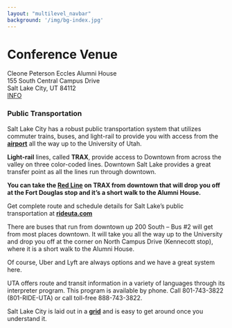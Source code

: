 ```yaml
---
layout: "multilevel_navbar"
background: '/img/bg-index.jpg'
---
```


# **Conference Venue**
Cleone Peterson Eccles Alumni House <br>
155 South Central Campus Drive <br>
Salt Lake City, UT 84112 <br>
[INFO](https://ecclesalumnihouse.utah.edu/)


### **Public Transportation**

Salt Lake City has a robust public transportation system that  utilizes commuter trains, buses, and light-rail to provide you with  access from the [**airport**](https://www.visitsaltlake.com/plan-your-visit/transportation/airports-airlines/) all the way up to the University of Utah.

**Light-rail** lines, called **TRAX**,  provide access to Downtown from across the valley on three color-coded  lines. Downtown Salt Lake provides a great transfer point as all the  lines run through downtown.

**You can take the [Red Line](https://www.rideuta.com/Rider-Tools/Schedules-and-Maps/703-Red-Line) on TRAX from downtown that will  drop you off at the Fort Douglas stop and it’s a short walk to the  Alumni House.**


Get complete route and schedule details for Salt Lake’s public transportation at [**rideuta.com**](http://www.rideuta.com/) 

There are buses that run from downtown up 200 South – Bus #2 will get from most places downtown. It will take you all the way up to the  University and drop you off at the corner on North Campus Drive  (Kennecott stop), where it is a short walk to the Alumni House.

Of course, Uber and Lyft are always options and we have a great system here.

UTA offers route and transit information in a variety of languages  through its interpreter program. This program is available by phone.  Call 801-743-3822 (801-RIDE-UTA) or call toll-free 888-743-3822.

Salt Lake City is laid out in a [**grid**](http://widestreetsofsaltlake.blogspot.com/2012/11/salt-lakes-grid-system-how-to.html) and is easy to get around once you understand it.

<!-- 
### **A few hotels in downtown Salt Lake City:**

**Salt Lake City Marriott City Center**

[https://www.marriott.com/en-us/hotels/slccc-salt-lake-city-marriott-city-center/overview](https://www.marriott.com/en-us/hotels/slccc-salt-lake-city-marriott-city-center/overview)

**Sheraton Salt Lake City**

[https://www.marriott.com/en-us/hotels/slcsi-sheraton-salt-lake-city-hotel/overview](https://www.marriott.com/en-us/hotels/slcsi-sheraton-salt-lake-city-hotel/overview)

**The Little America**

[https://saltlake.littleamerica.com/](https://saltlake.littleamerica.com/)

**Hilton Salt Lake City Center**

[https://www.hilton.com/en/hotels/slccchh-hilton-salt-lake-city-center](https://www.hilton.com/en/hotels/slccchh-hilton-salt-lake-city-center)

**Doubletree Suites**

[https://www.hilton.com/en/hotels/slcwsdt-doubletree-suites-salt-lake-city-downtown](https://www.hilton.com/en/hotels/slcwsdt-doubletree-suites-salt-lake-city-downtown)

**Springhill Suites by Marriott**

[https://www.marriott.com/en-us/hotels/slcsh-springhill-suites-salt-lake-city-downtown/overview](https://www.marriott.com/en-us/hotels/slcsh-springhill-suites-salt-lake-city-downtown/overview)

**Hyatt House**

[https://www.hyatt.com/en-US/hotel/utah/hyatt-house-salt-lake-city-downtown/slcxd](https://www.hyatt.com/en-US/hotel/utah/hyatt-house-salt-lake-city-downtown/slcxd)

Salt Lake City has many hotels downtown and in the surrounding area.  To find hotels that are within a public transportation stop simply use  google maps and ask for directions using public transit.

Here is a wonderful [**visitor’s guide**](https://www.bluetoad.com/publication/?m=43876&i=751010&p=6&ver=html5) that you can download – it has lots of great information that you may find helpful!
 -->
